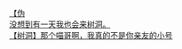 [【伪](http://tieba.baidu.com/p/3142154449?see_lz=1&pn=)   
[没想到有一天我也会来树洞。](http://tieba.baidu.com/p/3142458530?see_lz=1&pn=)   
[【树洞】那个喵哥啊，我真的不是你亲友的小号](http://tieba.baidu.com/p/3143114251?see_lz=1&pn=)   
